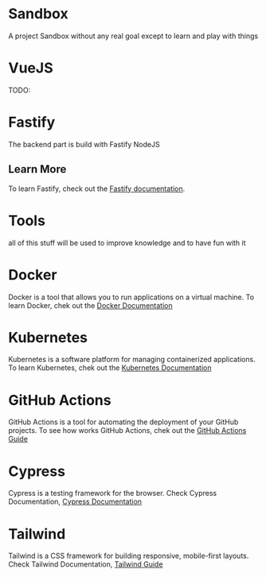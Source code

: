 # Sandbox
A project Sandbox without any real goal except to learn and play with things

# VueJS
TODO:
# Fastify
The backend part is build with Fastify NodeJS

## Learn More

To learn Fastify, check out the [Fastify documentation](https://www.fastify.io/docs/latest/).

# Tools
all of this stuff will be used to improve knowledge and to have fun with it
# Docker
Docker is a tool that allows you to run applications on a virtual machine.
To learn Docker, chek out the [Docker Documentation](https://docs.docker.com/)

# Kubernetes
Kubernetes is a software platform for managing containerized applications.
To learn Kubernetes, chek out the [Kubernetes Documentation](https://kubernetes.io/docs/home/)

# GitHub Actions
GitHub Actions is a tool for automating the deployment of your GitHub projects.
To see how works GitHub Actions, chek out the [GitHub Actions Guide](https://docs.github.com/en/actions)

# Cypress
Cypress is a testing framework for the browser.
Check Cypress Documentation, [Cypress Documentation](https://docs.cypress.io/guides/overview/why-cypress)

# Tailwind
Tailwind is a CSS framework for building responsive, mobile-first layouts.
Check Tailwind Documentation, [Tailwind Guide](https://tailwindcss.com/docs/installation)
